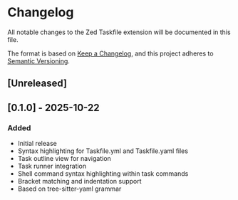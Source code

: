 # Changelog

All notable changes to the Zed Taskfile extension will be documented in this file.

The format is based on [Keep a Changelog](https://keepachangelog.com/en/1.0.0/),
and this project adheres to [Semantic Versioning](https://semver.org/spec/v2.0.0.html).

## [Unreleased]

## [0.1.0] - 2025-10-22

### Added
- Initial release
- Syntax highlighting for Taskfile.yml and Taskfile.yaml files
- Task outline view for navigation
- Task runner integration
- Shell command syntax highlighting within task commands
- Bracket matching and indentation support
- Based on tree-sitter-yaml grammar
